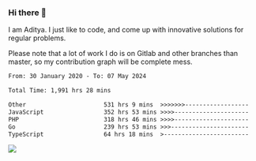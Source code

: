 ### Hi there 👋

I am Aditya. I just like to code, and come up with innovative solutions for regular problems.

Please note that a lot of work I do is on Gitlab and other branches than master, so my contribution graph will be complete mess.

<!--START_SECTION:waka-->

```txt
From: 30 January 2020 - To: 07 May 2024

Total Time: 1,991 hrs 28 mins

Other                      531 hrs 9 mins  >>>>>>>------------------   26.67 %
JavaScript                 352 hrs 53 mins >>>>---------------------   17.72 %
PHP                        318 hrs 46 mins >>>>---------------------   16.01 %
Go                         239 hrs 53 mins >>>----------------------   12.05 %
TypeScript                 64 hrs 18 mins  >------------------------   03.23 %
```

<!--END_SECTION:waka-->

![](https://komarev.com/ghpvc/?username=BrainBuzzer)
